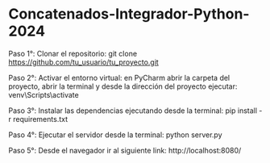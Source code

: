 # Concatenados-Integrador-Python-2024

Paso 1°: Clonar el repositorio:  git clone https://github.com/tu_usuario/tu_proyecto.git

Paso 2°: Activar el entorno virtual:  en PyCharm abrir la carpeta del proyecto, abrir la terminal y desde la dirección del proyecto ejecutar: venv\Scripts\activate

Paso 3°: Instalar las dependencias ejecutando desde la terminal: pip install -r requirements.txt

Paso 4°: Ejecutar el servidor desde la terminal:  python server.py

Paso 5°: Desde el navegador ir al siguiente link: http://localhost:8080/


